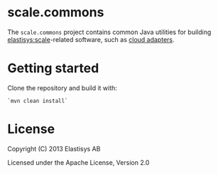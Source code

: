 scale.commons
=============
The `scale.commons` project contains common Java utilities for building
[elastisys:scale](http://elastisys.com/scale)-related software, such as 
[cloud adapters](http://cloudadapterapi.readthedocs.org/en/latest).

Getting started
===============

Clone the repository and build it with:

    `mvn clean install`


License
=======
Copyright (C) 2013 Elastisys AB

Licensed under the Apache License, Version 2.0
